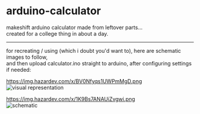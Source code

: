 # arduino-calculator  
  
makeshift arduino calculator made from leftover parts...  
created for a college thing in about a day.  
  
---  
  
for recreating / using (which i doubt you'd want to), here are schematic images to follow,  
and then upload calculator.ino straight to arduino, after configuring settings if needed:  
  
https://img.hazardev.com/x/BV0Nfyqs1UWPmMgD.png  
![visual representation](https://img.hazardev.com/x/BV0Nfyqs1UWPmMgD.png)
  
https://img.hazardev.com/x/1K9Bs7ANAUiZvgwi.png  
![schematic](https://img.hazardev.com/x/1K9Bs7ANAUiZvgwi.png)


